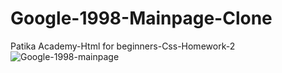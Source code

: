 # Google-1998-Mainpage-Clone
Patika Academy-Html for beginners-Css-Homework-2
![Google-1998-mainpage](https://github.com/YYigitGokmen/Google-1998-Mainpage-Clone/assets/157407435/939c2f64-1dda-4f3a-9f19-239fc2b3c048)
